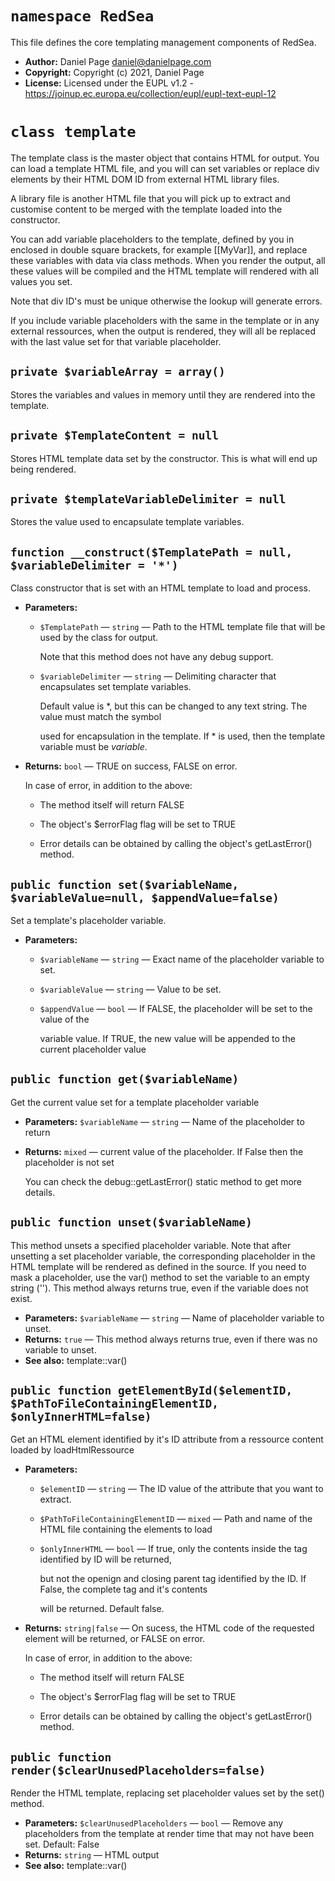 
# `namespace RedSea`

This file defines the core templating management components of RedSea.

 * **Author:** Daniel Page <daniel@danielpage.com>
 * **Copyright:** Copyright (c) 2021, Daniel Page
 * **License:** Licensed under the EUPL v1.2 - https://joinup.ec.europa.eu/collection/eupl/eupl-text-eupl-12

# `class template`

The template class is the master object that contains HTML for output. You can load a template HTML file, and you will can set variables or replace div elements by their HTML DOM ID from external HTML library files.

A library file is another HTML file that you will pick up to extract and customise content to be merged with the template loaded into the constructor.

You can add variable placeholders to the template, defined by you in enclosed in double square brackets, for example [[MyVar]], and replace these variables with data via class methods. When you render the output, all these values will be compiled and the HTML template will rendered with all values you set.

Note that div ID's must be unique otherwise the lookup will generate errors.

If you include variable placeholders with the same in the template or in any external ressources, when the output is rendered, they will all be replaced with the last value set for that variable placeholder.

## `private $variableArray = array()`

Stores the variables and values in memory until they are rendered into the template.

## `private $TemplateContent = null`

Stores HTML template data set by the constructor. This is what will end up being rendered.

## `private $templateVariableDelimiter = null`

Stores the value used to encapsulate template variables.

## `function __construct($TemplatePath = null, $variableDelimiter = '*')`

Class constructor that is set with an HTML template to load and process.

 * **Parameters:**
   * `$TemplatePath` — `string` — Path to the HTML template file that will be used by the class for output.

     Note that this method does not have any debug support.
   * `$variableDelimiter` — `string` — Delimiting character that encapsulates set template variables.

     Default value is *, but this can be changed to any text string. The value must match the symbol

     used for encapsulation in the template. If * is used, then the template variable must be *variable*.
 * **Returns:** `bool` — TRUE on success, FALSE on error.

     In case of error, in addition to the above:

     - The method itself will return FALSE

     - The object's $errorFlag flag will be set to TRUE

     - Error details can be obtained by calling the object's getLastError() method.

## `public function set($variableName, $variableValue=null, $appendValue=false)`

Set a template's placeholder variable.

 * **Parameters:**
   * `$variableName` — `string` — Exact name of the placeholder variable to set.
   * `$variableValue` — `string` — Value to be set.
   * `$appendValue` — `bool` — If FALSE, the placeholder will be set to the value of the

     variable value. If TRUE, the new value will be appended to the current placeholder value

## `public function get($variableName)`

Get the current value set for a template placeholder variable

 * **Parameters:** `$variableName` — `string` — Name of the placeholder to return
 * **Returns:** `mixed` — current value of the placeholder. If False then the placeholder is not set

     You can check the debug::getLastError() static method to get more details.

## `public function unset($variableName)`

This method unsets a specified placeholder variable. Note that after unsetting a set placeholder variable, the corresponding placeholder in the HTML template will be rendered as defined in the source. If you need to mask a placeholder, use the var() method to set the variable to an empty string (''). This method always returns true, even if the variable does not exist.

 * **Parameters:** `$variableName` — `string` — Name of placeholder variable to unset.
 * **Returns:** `true` — This method always returns true, even if there was no variable to unset.
 * **See also:** template::var()

## `public function getElementById($elementID, $PathToFileContainingElementID, $onlyInnerHTML=false)`

Get an HTML element identified by it's ID attribute from a ressource content loaded by loadHtmlRessource

 * **Parameters:**
   * `$elementID` — `string` — The ID value of the attribute that you want to extract.
   * `$PathToFileContainingElementID` — `mixed` — Path and name of the HTML file containing the elements to load
   * `$onlyInnerHTML` — `bool` — If true, only the contents inside the tag identified by ID will be returned,

     but not the openign and closing parent tag identified by the ID. If False, the complete tag and it's contents

     will be returned. Default false.
 * **Returns:** `string|false` — On sucess, the HTML code of the requested element will be returned, or FALSE on error.

     In case of error, in addition to the above:

     - The method itself will return FALSE

     - The object's $errorFlag flag will be set to TRUE

     - Error details can be obtained by calling the object's getLastError() method.

## `public function render($clearUnusedPlaceholders=false)`

Render the HTML template, replacing set placeholder values set by the set() method.

 * **Parameters:** `$clearUnusedPlaceholders` — `bool` — Remove any placeholders from the template at render time that may not have been set. Default: False
 * **Returns:** `string` — HTML output
 * **See also:** template::var()